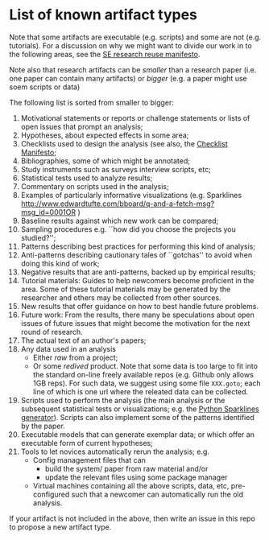 # List of known artifact types

Note that some artifacts are executable (e.g. scripts) and some are not (e.g. tutorials). For a discussion on why we might want to divide our work in to the following areas, see the [SE research reuse manifesto](SEresearchReuseManifesto.md).

Note also that research artifacts can be _smaller_ than a research paper (i.e. one paper can contain many artifacts) or _bigger_ (e.g. a paper might use soem scripts or data)

The following list is sorted from smaller to bigger:

1. Motivational statements   or reports or challenge statements or lists of open issues that prompt an analysis;
1. Hypotheses,  about expected effects in some area;
1. Checklists used to design the analysis (see also, the [Checklist Manifesto](http://atulgawande.com/book/the-checklist-manifesto/);
1. Bibliographies, some of which might be annotated;
1. Study instruments  such as surveys interview scripts, etc;
1. Statistical tests used to analyze results;
1. Commentary on scripts used in the analysis;
1. Examples of particularly informative visualizations (e.g. Sparklines http://www.edwardtufte.com/bboard/q-and-a-fetch-msg?msg_id=0001OR )
1. Baseline results against which new work can be compared;
1. Sampling procedures e.g. ``how did you choose the projects you studied?'';
1. Patterns describing  best practices for performing this kind of analysis;
1. Anti-patterns   describing cautionary tales of ``gotchas'' to avoid when doing this kind of work;
1. Negative results  that are anti-patterns, backed up by empirical results;
1. Tutorial materials: Guides to help  newcomers become proficient in the area. Some of these tutorial materials  may be generated by the researcher and others may be collected from other sources.
1. New results   that offer guidance on how to best handle future problems.
1. Future work:  From the results, there many be speculations about open issues of future issues that might become the  motivation  for the next round of research.
1. The actual text   of an author's papers;
1. Any  data used in an analysis
    + Either  _raw_ from a project;
    + Or some _redived_ product.
   Note that some data is too large to fit into the standard on-line freely available repos (e.g. Github only allows 1GB reps). For such data, we suggest using some file `XXX.goto`; each line of which is one url where the releated data can be collected. 
1. Scripts  used to perform the analysis (the main analysis or the subsequent statistical tests or visualizations; e.g.    the  [Python Sparklines generator](https://pypi.python.org/pypi/pysparklines)). Scripts can also implement some of the patterns
  identified by the paper.
1. Executable  models that can generate exemplar data;  or which offer an executable form of current hypotheses;
1. Tools to let novices automatically rerun the analysis; e.g.
    + Config management files that can
       + build the system/ paper from raw material and/or
       + update the relevant files using some package manager
    +  Virtual machines containing all the above scripts, data, etc, pre-configured such that a newcomer can automatically run the old analysis.

 
If your artifact is not included in the above, then write an issue in this repo to propose a new artifact type.
